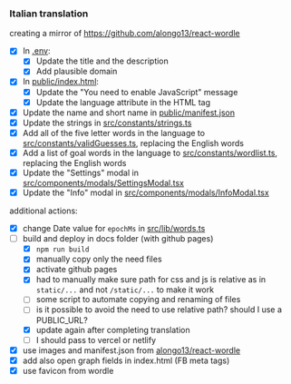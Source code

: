 ### Italian translation

creating a mirror of <https://github.com/alongo13/react-wordle>

- [x] In [.env](.env):
  - [x] Update the title and the description
  - [x] Add plausible domain
- [x] In [public/index.html](public/index.html):
  - [x] Update the "You need to enable JavaScript" message
  - [x] Update the language attribute in the HTML tag
- [x] Update the name and short name in [public/manifest.json](public/manifest.json)
- [x] Update the strings in [src/constants/strings.ts](src/constants/strings.ts)
- [x] Add all of the five letter words in the language to [src/constants/validGuesses.ts](src/constants/validGuesses.ts), replacing the English words
- [x] Add a list of goal words in the language to [src/constants/wordlist.ts](src/constants/wordlist.ts), replacing the English words
- [x] Update the "Settings" modal in [src/components/modals/SettingsModal.tsx](src/components/modals/SettingsModal.tsx)
- [x] Update the "Info" modal in [src/components/modals/InfoModal.tsx](src/components/modals/InfoModal.tsx)

additional actions:
- [x] change Date value for `epochMs` in [src/lib/words.ts](src/lib/words.ts)
- [ ] build and deploy in docs folder (with github pages)
  - [x] `npm run build`
  - [x] manually copy only the need files
  - [x] activate github pages
  - [x] had to manually make sure path for css and js is relative as in `static/...` and not `/static/...` to make it work
  - [ ] some script to automate copying and renaming of files
  - [ ] is it possible to avoid the need to use relative path?
    should I use a PUBLIC_URL?
  - [x] update again after completing translation
  - [ ] I should pass to vercel or netlify
- [x] use images and manifest.json from [alongo13/react-wordle](https://github.com/alongo13/react-wordle)
- [x] add also open graph fields in index.html (FB meta tags)
- [x] use favicon from wordle